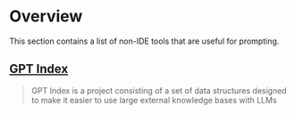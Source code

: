 # Overview

This section contains a list of non-IDE tools that are useful for prompting.

## [GPT Index](https://gpt-index.readthedocs.io/en/latest/)

> GPT Index is a project consisting of a set of data structures designed to make it easier to use large external knowledge bases with LLMs